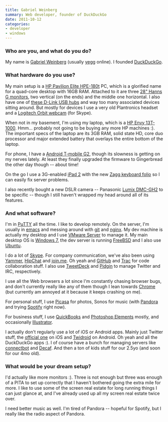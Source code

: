 ```yaml
---
title: Gabriel Weinberg
summary: Web developer, founder of DuckDuckGo
date: 2011-10-12
categories:
- developer
- windows
---
```


### Who are you, and what do you do?

My name is [Gabriel Weinberg](http://www.gabrielweinberg.com/ "Gabriel's website.") (usually [yegg](http://twitter.com/#!/yegg "Gabriel's Twitter account.") online). I founded [DuckDuckGo][].

### What hardware do you use?

My main setup is a [HP Pavilion Elite HPE-180t][pavilion-elite-180t] PC, which is a glorified name for a quad-core desktop with 16GB RAM. Attached to it are three [28" Hanns G monitors][hz281hpb], two vertical (on the ends) and the middle one horizontal. I also have one of [these D-Link USB hubs][dub-h7] and way too many associated devices sitting around. But mostly for devices I use a very old Plantronics headset and a [Logitech Orbit webcam][quickcam-orbit-mp] (for Skype).

When not in my basement, I'm using my laptop, which is a [HP Envy 13T-1000][envy-13t-1000]. Hmm... probably not going to be buying any more HP machines :). The important specs of the laptop are its 3GB RAM, solid state HD, core duo processor and major extended battery that overlays the entire bottom of the laptop.

For phone, I have a [Android T-mobile G2][g2], though its slowness is getting on my nerves lately. At least they finally upgraded the firmware to Gingerbread the other day though -- about time!
 
On the go I use a 3G-enabled [iPad 2][ipad-2] with the new [Zagg keyboard folio][zaggfolio-ipad-2] so I can easily fix server problems.

I also recently bought a new DSLR camera -- Panasonic [Lumix DMC-GH2][lumix-dmc-gh2] to be specific -- though I still haven't wrapped my head around all of its features.

### And what software?

I'm in [PuTTY][] all the time. I like to develop remotely. On the server, I'm usually in [emacs][] and messing around with [git][] and [nginx][]. My dev machine is actually my desktop and I use [VMware Server][vmware-server] to manage it. My main desktop OS is [Windows 7][windows-7], the dev server is running [FreeBSD][] and I also use [Ubuntu][].

I do a lot of [Skype][]. For company communication, we've also been using [Yammer][], [HipChat][] and [join.me][]. Oh yeah and [GitHub][] and [Trac][] for code collaboration stuff. I also use [TweetDeck][] and [Pidgin][] to manage Twitter and IRC, respectively.

I use all the Web browsers a lot since I'm constantly chasing browser bugs, and don't currently really like any of them though I lean towards [Chrome][] (but currently am annoyed at it because it keeps crashing on me).

For personal stuff, I use [Picasa][] for photos, Sonos for music (with [Pandora][] and trying [Spotify][] right now).
 
For business stuff, I use [QuickBooks][] and [Photoshop Elements][photoshop-elements] mostly, and occasionally [Illustrator][].

I actually don't regularly use a lot of iOS or Android apps. Mainly just Twitter stuff, the [official one][twitter-ios] on iOS and [Twidroid][twidroid-android] on Android. Oh yeah and all the DuckDuckGo apps :). I of course have a bunch for managing servers like [connectbot][connectbot-android] and [Decaf][decaf-android]. And then a ton of kids stuff for our 2.5yo (and soon for our 4mo old).

### What would be your dream setup?

I'd actually like more monitors :). Three is not enough but three was enough of a PITA to set up correctly that I haven't bothered going the extra mile for more. I like to use some of the screen real estate for long running things I can just glance at, and I've already used up all my screen real estate twice over.

I need better music as well. I'm tired of Pandora -- hopeful for Spotify, but I really like the radio aspect of Pandora.

[chrome]: https://www.google.com/intl/en/chrome/browser/ "A WebKit-based browser, where each tab runs in its own thread."
[connectbot-android]: https://connectbot.org/ "A secure shell for Android devices."
[decaf-android]: http://web.archive.org/web/20160326065108/https://play.google.com/store/apps/details?id=net.nineapps.monitor "An EC2 client for Android."
[dub-h7]: http://www.dlink.com/us/en/home-solutions/connect/usb/dub-h7-7-port-usb-2-0-hub "A 7 port USB 2 hub."
[duckduckgo]: https://duckduckgo.com/ "A new search engine."
[emacs]: http://www.gnu.org/software/emacs/ "A free open-source text editor."
[envy-13t-1000]: http://h10025.www1.hp.com/ewfrf/wc/product?cc=us&lc=en&dlc=en&product=3995930 "A 13.1 inch PC laptop."
[freebsd]: https://www.freebsd.org/ "An open source operating system."
[g2]: https://en.wikipedia.org/wiki/LG_G2 "An Android smartphone."
[git]: https://git-scm.com/ "A version control system."
[github]: https://github.com/ "A Git code repository service."
[hipchat]: http://web.archive.org/web/20170905004635/https://www.hipchat.com/ "A hosted IM and file service."
[hz281hpb]: https://www.amazon.com/Hannspree-HZ281HPB-28-Inch-LED-lit-Monitor/dp/B003C2B1O2 "A 28 inch LCD screen."
[illustrator]: https://www.adobe.com/products/illustrator.html "A vector graphics editor."
[ipad-2]: https://www.apple.com/ipad/ "A tablet device."
[join.me]: https://www.join.me/ "A screen sharing/collaboration service."
[lumix-dmc-gh2]: https://en.wikipedia.org/wiki/Panasonic_Lumix_DMC-GH2 "A Micro Four Thirds DSLR camera."
[nginx]: http://nginx.org/ "A very fast web/mail server."
[pandora]: http://www.pandora.com/ "A personalised Internet radio station."
[pavilion-elite-180t]: http://h10025.www1.hp.com/ewfrf/wc/product?cc=us&lc=en&dlc=en&product=4146000 "A desktop tower PC."
[photoshop-elements]: https://www.adobe.com/products/photoshop-elements.html "A lightweight image editor."
[picasa]: http://picasa.google.com/ "A photo client and web service."
[pidgin]: http://www.pidgin.im/ "An open-source multi-protocol chat client."
[putty]: https://www.chiark.greenend.org.uk/~sgtatham/putty/ "A free Telnet/SSH client for Windows."
[quickbooks]: https://quickbooks.intuit.com/ "Business accounting software for Windows."
[quickcam-orbit-mp]: https://www.amazon.com/Logitech-QuickCam-Orbit-Webcam-961422-0403/dp/B000BBAKSA "A webcam."
[skype]: https://www.skype.com/en/ "Voice and video chat software."
[spotify]: https://www.spotify.com/us/ "A music streaming service."
[trac]: https://trac.edgewall.org/ "An issue tracker and wiki package for software development."
[tweetdeck]: https://about.twitter.com/products/tweetdeck "A multi-column Twitter client."
[twidroid-android]: https://www.bluestacks.com/blog/app-reviews/archive/twidroid.html "A Twitter client for Android devices."
[twitter-ios]: https://itunes.apple.com/app/twitter/id333903271 "A Twitter client."
[ubuntu]: https://www.ubuntu.com/ "A Unix distribution."
[vmware-server]: https://en.wikipedia.org/wiki/VMware_Server "Virtual server software."
[windows-7]: https://en.wikipedia.org/wiki/Windows_7 "An operating system."
[yammer]: https://www.yammer.com/ "An enterprise messaging platform."
[zaggfolio-ipad-2]: https://www.zagg.com/zaggfolio-ipad-keyboard-case/6142 "An iPad case with a stand and keyboard."
